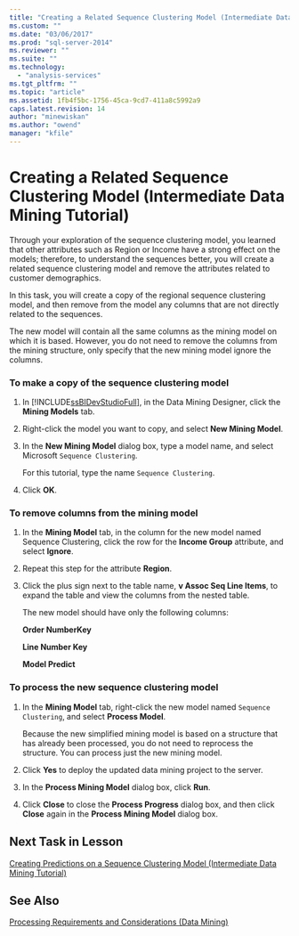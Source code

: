 ```yaml
---
title: "Creating a Related Sequence Clustering Model (Intermediate Data Mining Tutorial) | Microsoft Docs"
ms.custom: ""
ms.date: "03/06/2017"
ms.prod: "sql-server-2014"
ms.reviewer: ""
ms.suite: ""
ms.technology: 
  - "analysis-services"
ms.tgt_pltfrm: ""
ms.topic: "article"
ms.assetid: 1fb4f5bc-1756-45ca-9cd7-411a8c5992a9
caps.latest.revision: 14
author: "minewiskan"
ms.author: "owend"
manager: "kfile"
---
```

# Creating a Related Sequence Clustering Model (Intermediate Data Mining Tutorial)
  Through your exploration of the sequence clustering model, you learned that other attributes such as Region or Income have a strong effect on the models; therefore, to understand the sequences better, you will create a related sequence clustering model and remove the attributes related to customer demographics.  
  
 In this task, you will create a copy of the regional sequence clustering model, and then remove from the model any columns that are not directly related to the sequences.  
  
 The new model will contain all the same columns as the mining model on which it is based. However, you do not need to remove the columns from the mining structure, only specify that the new mining model ignore the columns.  
  
### To make a copy of the sequence clustering model  
  
1.  In [!INCLUDE[ssBIDevStudioFull](../includes/ssbidevstudiofull-md.md)], in the Data Mining Designer, click the **Mining Models** tab.  
  
2.  Right-click the model you want to copy, and select **New Mining Model**.  
  
3.  In the **New Mining Model** dialog box, type a model name, and select Microsoft `Sequence Clustering`.  
  
     For this tutorial, type the name `Sequence Clustering`.  
  
4.  Click **OK**.  
  
### To remove columns from the mining model  
  
1.  In the **Mining Model** tab, in the column for the new model named Sequence Clustering, click the row for the **Income Group** attribute, and select **Ignore**.  
  
2.  Repeat this step for the attribute **Region**.  
  
3.  Click the plus sign next to the table name, **v Assoc Seq Line Items**, to expand the table and view the columns from the nested table.  
  
     The new model should have only the following columns:  
  
     **Order NumberKey**  
  
     **Line Number Key**  
  
     **Model Predict**  
  
### To process the new sequence clustering model  
  
1.  In the **Mining Model** tab, right-click the new model named `Sequence Clustering`, and select **Process Model**.  
  
     Because the new simplified mining model is based on a structure that has already been processed, you do not need to reprocess the structure. You can process just the new mining model.  
  
2.  Click **Yes** to deploy the updated data mining project to the server.  
  
3.  In the **Process Mining Model** dialog box, click **Run**.  
  
4.  Click **Close** to close the **Process Progress** dialog box, and then click **Close** again in the **Process Mining Model** dialog box.  
  
## Next Task in Lesson  
 [Creating Predictions on a Sequence Clustering Model &#40;Intermediate Data Mining Tutorial&#41;](../../2014/tutorials/create-predictions-on-model-intermediate-data-mining-tutorial.md)  
  
## See Also  
 [Processing Requirements and Considerations &#40;Data Mining&#41;](../../2014/analysis-services/data-mining/processing-requirements-and-considerations-data-mining.md)  
  
  